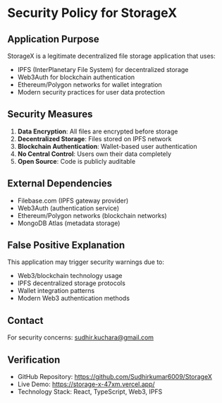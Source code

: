 # Security Policy for StorageX

## Application Purpose

StorageX is a legitimate decentralized file storage application that uses:

- IPFS (InterPlanetary File System) for decentralized storage
- Web3Auth for blockchain authentication
- Ethereum/Polygon networks for wallet integration
- Modern security practices for user data protection

## Security Measures

1. **Data Encryption**: All files are encrypted before storage
2. **Decentralized Storage**: Files stored on IPFS network
3. **Blockchain Authentication**: Wallet-based user authentication
4. **No Central Control**: Users own their data completely
5. **Open Source**: Code is publicly auditable

## External Dependencies

- Filebase.com (IPFS gateway provider)
- Web3Auth (authentication service)
- Ethereum/Polygon networks (blockchain networks)
- MongoDB Atlas (metadata storage)

## False Positive Explanation

This application may trigger security warnings due to:

- Web3/blockchain technology usage
- IPFS decentralized storage protocols
- Wallet integration patterns
- Modern Web3 authentication methods

## Contact

For security concerns: sudhir.kuchara@gmail.com

## Verification

- GitHub Repository: https://github.com/Sudhirkumar6009/StorageX
- Live Demo: https://storage-x-47xm.vercel.app/
- Technology Stack: React, TypeScript, Web3, IPFS
